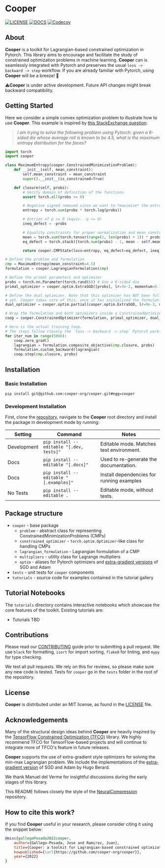# Cooper

[![LICENSE](https://img.shields.io/badge/license-MIT-blue.svg)](https://github.com/cooper-org/cooper/tree/master/LICENSE)
[![DOCS](https://readthedocs.org/projects/torch-cooper/badge/?version=latest)](https://torch-cooper.readthedocs.io/en/latest/?version=latest)
[![Codecov](https://codecov.io/gh/cooper-org/cooper/branch/dev/graph/badge.svg?token=1AKM2EQ7RT)](https://codecov.io/gh/cooper-org/cooper/branch/dev/graph/badge.svg?token=1AKM2EQ7RT)

## About

**Cooper** is a toolkit for Lagrangian-based constrained optimization in Pytorch.
This library aims to encourage and facilitate the study of constrained
optimization problems in machine learning. **Cooper** can is seamlessly integrated
with Pytorch and preserves the usual `loss -> backward -> step` workflow. If you
are already familiar with Pytorch, using **Cooper** will be a breeze! 🙂

⚠️**Cooper** is under active development. Future API changes might break backward 
compatibility.

## Getting Started

Here we consider a simple convex optimization problem to illustrate how to use
 **Cooper**. This example is inspired by [this StackExchange question](https://datascience.stackexchange.com/questions/107366/how-do-you-solve-strictly-constrained-optimization-problems-with-pytorch):

> _I am trying to solve the following problem using Pytorch: given a 6-sided die
> whose average roll is known to be 4.5, what is the maximum entropy
> distribution for the faces?_

```python
import torch
import cooper

class MaximumEntropy(cooper.ConstrainedMinimizationProblem):
    def __init__(self, mean_constraint):
        self.mean_constraint = mean_constraint
        super().__init__(is_constrained=True)

    def closure(self, probs):
        # Verify domain of definition of the functions
        assert torch.all(probs >= 0)

        # Negative signed removed since we want to *maximize* the entropy
        entropy = torch.sum(probs * torch.log(probs))

        # Entries of p >= 0 (equiv. -p <= 0)
        ineq_defect = -probs

        # Equality constraints for proper normalization and mean constraint
        mean = torch.sum(torch.tensor(range(1, len(probs) + 1)) * probs)
        eq_defect = torch.stack([torch.sum(probs) - 1, mean - self.mean_constraint])

        return cooper.CMPState(loss=entropy, eq_defect=eq_defect, ineq_defect=ineq_defect)

# Define the problem and formulation
cmp = MaximumEntropy(mean_constraint=4.5)
formulation = cooper.LagrangianFormulation(cmp)

# Define the primal parameters and optimizer
probs = torch.nn.Parameter(torch.rand(6)) # Use a 6-sided die
primal_optimizer = cooper.optim.ExtraSGD([probs], lr=3e-2, momentum=0.7)

# Define the dual optimizer. Note that this optimizer has NOT been fully instantiated
# yet. Cooper takes care of this, once it has initialized the formulation state.
dual_optimizer = cooper.optim.partial(cooper.optim.ExtraSGD, lr=9e-3, momentum=0.7)

# Wrap the formulation and both optimizers inside a ConstrainedOptimizer
coop = cooper.ConstrainedOptimizer(formulation, primal_optimizer, dual_optimizer)

# Here is the actual training loop.
# The steps follow closely the `loss -> backward -> step` Pytorch workflow.
for iter_num in range(5000):
    coop.zero_grad()
    lagrangian = formulation.composite_objective(cmp.closure, probs)
    formulation.custom_backward(lagrangian)
    coop.step(cmp.closure, probs)
```

## Installation
### Basic Installation

```bash
pip install git@github.com:cooper-org/cooper.git#egg=cooper
```

### Development Installation

First, clone the [repository](https://github.com/cooper-org/cooper), navigate
to the **Cooper** root directory and install the package in development mode by running:

| Setting     | Command                                  | Notes                                     |
|-------------|------------------------------------------|-------------------------------------------|
| Development | `pip install --editable "[.dev, tests]"` | Editable mode. Matches test environment.  |
| Docs        | `pip install --editable "[.docs]"`       | Used to re-generate the documentation.    |
| Docs        | `pip install --editable "[.examples]"`   | Install dependencies for running examples |
| No Tests    | `pip install --editable .`               | Editable mode, without tests.             |


## Package structure

-   `cooper` - base package
    -   `problem` - abstract class for representing ConstrainedMinimizationProblems (CMPs)
    -   `constrained_optimizer` - `torch.optim.Optimizer`-like class for handling CMPs
    -   `lagrangian_formulation` - Lagrangian formulation of a CMP
    -   `multipliers` - utility class for Lagrange multipliers
    -   `optim` - aliases for Pytorch optimizers and [extra-gradient versions](https://github.com/GauthierGidel/Variational-Inequality-GAN/blob/master/optim/extragradient.py) of SGD and Adam
- `tests` - unit tests for `cooper` components
- `tutorials` - source code for examples contained in the tutorial gallery

## Tutorial Notebooks

The `tutorials` directory contains interactive notebooks which showcase the core
features of the toolkit. Existing tutorials are:

-   Tutorials TBD

## Contributions

Please read our [CONTRIBUTING](https://github.com/cooper-org/cooper/tree/master/.github/CONTRIBUTING.md)
guide prior to submitting a pull request. We use `black` for formatting, `isort`
for import sorting, `flake8` for linting, and `mypy` for type checking.

We test all pull requests. We rely on this for reviews, so please make sure any
new code is tested. Tests for `cooper` go in the `tests` folder in the root of
the repository.

## License

**Cooper** is distributed under an MIT license, as found in the
[LICENSE](https://github.com/cooper-org/cooper/tree/master/LICENSE) file.

## Acknowledgements

Many of the structural design ideas behind **Cooper** are heavily inspired by
the [TensorFlow Constrained Optimization (TFCO)](https://github.com/google-research/tensorflow_constrained_optimization)
library. We highly recommend TFCO for TensorFlow-based projects and will
continue to integrate more of TFCO's feature in future releases.

**Cooper** supports the use of extra-gradient style optimizers for solving the
min-max Lagrangian problem. We include the implementations of the
[extra-gradient version](https://github.com/GauthierGidel/Variational-Inequality-GAN/blob/master/optim/extragradient.py)
of SGD and Adam by Hugo Berard.

We thank Manuel del Verme for insightful discussions during the early stages of
this library.

This README follows closely the style of the [NeuralCompression](https://github.com/facebookresearch/NeuralCompression)
repository.

## How to cite this work?

If you find **Cooper** useful in your research, please consider citing it using
the snippet below:

```bibtex
@misc{gallegoPosada2022cooper,
    author={Gallego-Posada, Jose and Ramirez, Juan},
    title={Cooper: a toolkit for Lagrangian-based constrained optimization},
    howpublished={\url{https://github.com/cooper-org/cooper}},
    year={2022}
}
```
